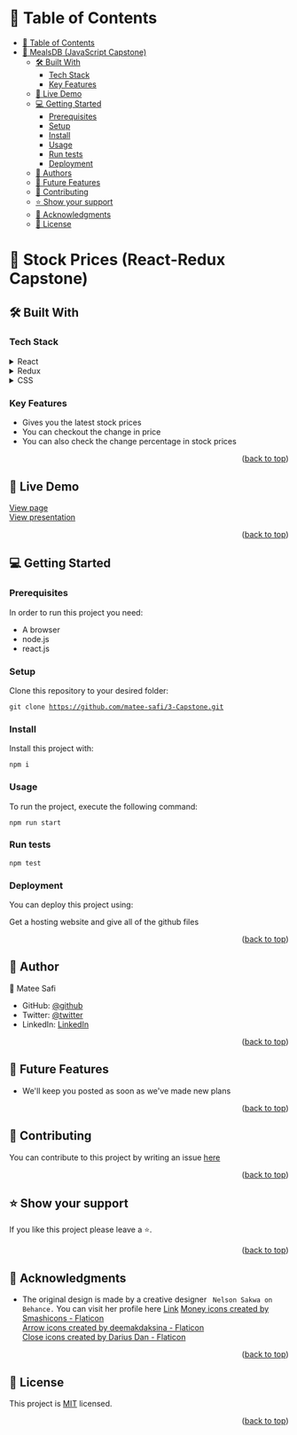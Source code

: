 <!-- TABLE OF CONTENTS -->

# 📗 Table of Contents

- [📗 Table of Contents](#-table-of-contents)
- [📖 MealsDB (JavaScript Capstone) ](#-mealsdb-javascript-capstone-)
  - [🛠 Built With ](#-built-with-)
    - [Tech Stack ](#tech-stack-)
    - [Key Features ](#key-features-)
  - [🚀 Live Demo ](#-live-demo-)
  - [💻 Getting Started ](#-getting-started-)
    - [Prerequisites](#prerequisites)
    - [Setup](#setup)
    - [Install](#install)
    - [Usage](#usage)
    - [Run tests](#run-tests)
    - [Deployment](#deployment)
  - [👥 Authors ](#-authors-)
  - [🔭 Future Features ](#-future-features-)
  - [🤝 Contributing ](#-contributing-)
  - [⭐️ Show your support ](#️-show-your-support-)
  - [🙏 Acknowledgments ](#-acknowledgments-)
  - [📝 License ](#-license-)

<!-- PROJECT DESCRIPTION -->

# 📖 Stock Prices (React-Redux Capstone) <a name="about-project"></a>

> 

## 🛠 Built With <a name="built-with"></a>

### Tech Stack <a name="tech-stack"></a>

> 

<details>
  <summary>React</summary>
  <ul>
    <li><a href=""></a></li>
  </ul>
</details>

<details>
  <summary>Redux</summary>
  <ul>
    <li><a href=""></a></li>
  </ul>
</details>

<details>
<summary>CSS</summary>
  <ul>
    <li><a href=""></a></li>
  </ul>
</details>

<!-- Features -->

### Key Features <a name="key-features"></a>

 - Gives you the latest stock prices
 - You can checkout the change in price
 - You can also check the change percentage in stock prices

<p align="right">(<a href="#readme-top">back to top</a>)</p>

<!-- LIVE DEMO -->

## 🚀 Live Demo <a name="live-demo"></a>

<a href="https://stock-prices.onrender.com/">View page</a> <br>
<a href="https://www.loom.com/share/c0de7458a108469c94905ce5502cf2f9">View presentation</a>

<p align="right">(<a href="#readme-top">back to top</a>)</p>

<!-- GETTING STARTED -->

## 💻 Getting Started <a name="getting-started"></a>


### Prerequisites

In order to run this project you need:

- A browser
- node.js
- react.js

### Setup

Clone this repository to your desired folder:

<code>git clone https://github.com/matee-safi/3-Capstone.git</code>

### Install

Install this project with:

<code>npm i</code>

### Usage

To run the project, execute the following command:

<code>npm run start</code>

### Run tests

<code>npm test</code>

### Deployment

You can deploy this project using:

Get a hosting website and give all of the github files

<p align="right">(<a href="#readme-top">back to top</a>)</p>

<!-- AUTHORS -->

## 👥 Author <a name="authors"></a>

👤 Matee Safi

- GitHub: [@github](https://github.com/matee-safi)
- Twitter: [@twitter](https://twitter.com/matee_safi)
- LinkedIn: [LinkedIn](https://www.linkedin.com/in/matee-safi/)

<p align="right">(<a href="#readme-top">back to top</a>)</p>

<!-- FUTURE FEATURES -->

## 🔭 Future Features <a name="future-features"></a>

- We'll keep you posted as soon as we've made new plans

<p align="right">(<a href="#readme-top">back to top</a>)</p>

<!-- CONTRIBUTING -->

## 🤝 Contributing <a name="contributing"></a>

You can contribute to this project by writing an issue <a href="https://github.com/matee-safi/3-Capstone/issues/new/choose" >here</a>

<p align="right">(<a href="#readme-top">back to top</a>)</p>

<!-- SUPPORT -->

## ⭐️ Show your support <a name="support"></a>

If you like this project please leave a ⭐️.

<p align="right">(<a href="#readme-top">back to top</a>)</p>

<!-- ACKNOWLEDGEMENTS -->

## 🙏 Acknowledgments <a name="acknowledgements"></a>

- The original design is made by a creative designer ` Nelson Sakwa on Behance.` You can visit her profile here <a href="https://www.behance.net/sakwadesignstudio">Link</a>
<a href="https://www.flaticon.com/free-icons/money" title="money icons">Money icons created by Smashicons - Flaticon</a><br>
<a href="https://www.flaticon.com/free-icons/arrow" title="arrow icons">Arrow icons created by deemakdaksina - Flaticon</a><br>
<a href="https://www.flaticon.com/free-icons/close" title="close icons">Close icons created by Darius Dan - Flaticon</a>

<p align="right">(<a href="#readme-top">back to top</a>)</p>

<!-- LICENSE -->

## 📝 License <a name="license"></a>

This project is [MIT](./LICENSE) licensed.

<p align="right">(<a href="#readme-top">back to top</a>)</p>
